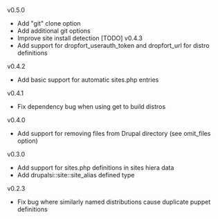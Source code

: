 v0.5.0
  - Add "git" clone option
  - Add additional git options
  - Improve site install detection [TODO]
v0.4.3
  - Add support for dropfort_userauth_token and dropfort_url for distro definitions

v0.4.2
  - Add basic support for automatic sites.php entries

v0.4.1
  - Fix dependency bug when using get to build distros

v0.4.0
  - Add support for removing files from Drupal directory (see omit_files option)

v0.3.0
  - Add support for sites.php definitions in sites hiera data
  - Add drupalsi::site::site_alias defined type

v0.2.3
 - Fix bug where similarly named distributions cause duplicate puppet definitions

